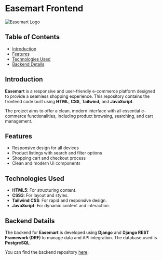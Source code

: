 # Easemart Frontend

![Easemart Logo](https://i.ibb.co.com/M1cx1kY/logo-for-sales-company-and-bag-or-e-commerce.png)

## Table of Contents
- [Introduction](#introduction)
- [Features](#features)
- [Technologies Used](#technologies-used)
- [Backend Details](#backend-details)

## Introduction
**Easemart** is a responsive and user-friendly e-commerce platform designed to provide a seamless shopping experience. This repository contains the frontend code built using **HTML**, **CSS**, **Tailwind**, and **JavaScript**.

The project aims to offer a clean, modern interface with all essential e-commerce functionalities, including product browsing, searching, and cart management.

## Features
- Responsive design for all devices
- Product listings with search and filter options
- Shopping cart and checkout process
- Clean and modern UI components

## Technologies Used
- **HTML5**: For structuring content.
- **CSS3**: For layout and styles.
- **Tailwind CSS**: For rapid and responsive design.
- **JavaScript**: For dynamic content and interaction.

## Backend Details
The backend for **Easemart** is developed using **Django** and **Django REST Framework (DRF)** to manage data and API integration. The database used is **PostgreSQL**.

You can find the backend repository [here](https://github.com/NazmulHasanNahin/Easemart-api).
